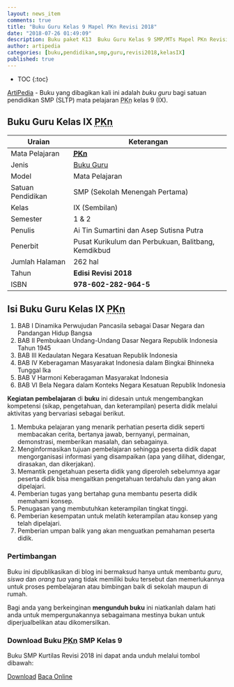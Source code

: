```yaml
---
layout: news_item
comments: true
title: "Buku Guru Kelas 9 Mapel PKn Revisi 2018"
date: "2018-07-26 01:49:09"
description: Buku paket K13  Buku Guru Kelas 9 SMP/MTs Mapel PKn Revisi 2018 sebagai referensi dalam pelaksanaan pembelajaran PKn SMP/MTs kelas IX.
author: artipedia
categories: [buku,pendidikan,smp,guru,revisi2018,kelasIX]
published: true
---
```

* TOC
{:toc}

<script type="application/ld+json">
{
  "@context":"http://schema.org",
  "@type":"Book",
  "name" : "{{ page.title }}",
  "author": {
    "@type":"Person",
    "name":"Ai Tin Sumartini dan Asep Sutisna Putra"},
  "url" : "{{ site.url }}{{ page.url }}",
  "workExample" : [{
    "@type": "Book",
    "isbn": "978-602-282-964-5",
    "bookEdition": "Revisi 2018",
    "bookFormat": "http://schema.org/Hardcover",
    "potentialAction":{
    "@type":"ReadAction",
    "target":
      {
        "@type":"EntryPoint",
        "urlTemplate":"{{ site.url }}{{ page.url }}",
        "actionPlatform":[
          "http://schema.org/DesktopWebPlatform",
          "http://schema.org/IOSPlatform",
          "http://schema.org/AndroidPlatform"
        ]
      }
      }
    }
    ]
    }
 
</script>

[ArtiPedia](/ "ArtiPedia") - Buku yang dibagikan kali ini adalah *buku guru* bagi satuan pendidikan SMP (SLTP) mata pelajaran <acronym title="Pendidikan Pancasila dan Kewarganegaraan">PKn</acronym> kelas 9 (IX).

## Buku Guru Kelas IX <acronym title="Pendidikan Pancasila dan Kewarganegaraan">PKn</acronym>

|Uraian|Keterangan|
| --- | --- |
|Mata Pelajaran|<a href="/wiki/buku-guru-kelas-9-smp-mapel-pkn-revisi-2018.html" title="Buku Guru Kelas 9 SMP/MTs Mapel PKn Revisi 2018"><strong><acronym title="Pendidikan Pancasila dan Kewarganegaraan">PKn</acronym></strong></a>|
|Jenis|<a href="/buku" title="Buku Guru" target="_blank">Buku Guru</a>|
|Model|Mata Pelajaran|
|Satuan Pendidikan|SMP (Sekolah Menengah Pertama)|
Kelas|IX (Sembilan)|
|Semester|1 & 2|
Penulis|Ai Tin Sumartini dan Asep Sutisna Putra|
|Penerbit|Pusat Kurikulum dan Perbukuan, Balitbang, Kemdikbud|
|Jumlah Halaman|262 hal|
|Tahun|<strong>Edisi Revisi 2018</strong>|
|ISBN|<strong>978-602-282-964-5</strong>|

## Isi Buku Guru Kelas IX <acronym title="Pendidikan Pancasila dan Kewarganegaraan">PKn</acronym>
1. BAB I Dinamika Perwujudan Pancasila sebagai Dasar Negara dan Pandangan Hidup Bangsa
2. BAB II Pembukaan Undang-Undang Dasar Negara Republik Indonesia Tahun 1945
3. BAB III Kedaulatan Negara Kesatuan Republik Indonesia
4. BAB IV Keberagaman Masyarakat Indonesia dalam Bingkai Bhinneka Tunggal Ika
5. BAB V Harmoni Keberagaman Masyarakat Indonesia
6. BAB VI Bela Negara dalam Konteks Negara Kesatuan Republik Indonesia

<b>Kegiatan pembelajaran</b> di <b>buku</b> ini didesain untuk mengembangkan kompetensi (sikap, pengetahuan, dan keterampilan) peserta didik melalui aktivitas yang bervariasi sebagai berikut.
<ol><li>Membuka pelajaran yang menarik perhatian peserta didik seperti membacakan cerita, bertanya jawab, bernyanyi, permainan, demonstrasi, memberikan masalah, dan sebagainya.</li><li>Menginformasikan tujuan pembelajaran sehingga peserta didik dapat mengorganisasi informasi yang disampaikan (apa yang dilihat, didengar, dirasakan, dan dikerjakan).</li><li>Memantik pengetahuan peserta didik yang diperoleh sebelumnya agar peserta didik bisa mengaitkan pengetahuan terdahulu dan yang akan dipelajari.</li><li>Pemberian tugas yang bertahap guna membantu peserta didik memahami konsep.</li><li>Penugasan yang membutuhkan keterampilan tingkat tinggi.</li><li>Pemberian kesempatan untuk melatih keterampilan atau konsep yang telah dipelajari.</li><li>Pemberian umpan balik yang akan menguatkan pemahaman peserta didik.</li></ol>
  
### Pertimbangan
Buku ini dipublikasikan di blog ini bermaksud hanya untuk membantu _guru_, _siswa_ dan _orang tua_ yang tidak memiliki buku tersebut dan memerlukannya untuk proses pembelajaran atau bimbingan baik di sekolah maupun di rumah.

Bagi anda yang berkeinginan <b>mengunduh buku</b> ini niatkanlah dalam hati anda untuk mempergunakannya sebagaimana mestinya bukan untuk diperjualbelikan atau dikomersilkan.
  
### Download Buku <acronym title="Pendidikan Kewarganegaraan">PKn</acronym> SMP Kelas 9
Buku SMP Kurtilas Revisi 2018 ini dapat anda unduh melalui tombol dibawah:
<p class="center"><a class="button download" href="https://docs.google.com/uc?export=download&id=1WGa-zp8ozN5SKaUX67QbxLCn3r9fnzit" rel="nofollow" target="_blank" title="Download">Download</a>
<a class="button demo open-dialog" href="https://drive.google.com/file/d/1WGa-zp8ozN5SKaUX67QbxLCn3r9fnzit/preview" Title="Baca Online" rel="nofollow">Baca Online</a></p>
